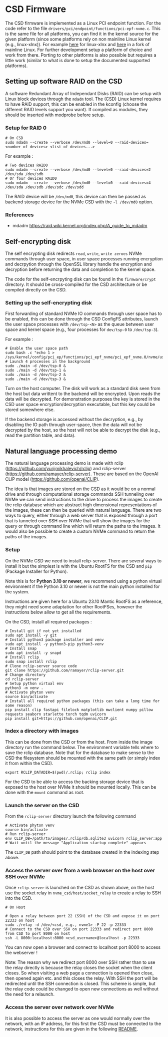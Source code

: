 # CSD Firmware

The CSD firmware is implemented as a Linux PCI endpoint function. For the code refer to the file `drivers/pci/endpoint/functions/pci-epf-nvme.c`. This is the same file for all platforms, you can find it in the kernel source for the given platform (since some platforms rely on non mainline Linux kernel (e.g., linux-xlnx)). For example [here](https://github.com/rick-heig/linux-xlnx/blob/csd_20231212/drivers/pci/endpoint/functions/pci-epf-nvme.c) for linux-xlnx and [here](https://github.com/rick-heig/linux/blob/rockpro64_csd_v1/drivers/pci/endpoint/functions/pci-epf-nvme.c) in a fork of mainline Linux. For further development setup a platform of choice and work from there. Porting to other platforms is also possible but requires a little work (similar to what is done to setup the documented supported platforms).

## Setting up software RAID on the CSD

A software Redundant Array of Independant Disks (RAID) can be setup with Linux block devices through the `mdadm` tool. The (CSD) Linux kernel requires to have RAID support, this can be enabled in the kconfig (choose the different RAID levels support you want). If compiled as modules, they should be inserted with modprobe before setup.

### Setup for RAID 0

```shell
# On CSD
sudo mdadm --create --verbose /dev/md0 --level=0 --raid-devices=<number of devices> <list of devices...>
```

For example :

```shell
# Two devices RAID0
sudo mdadm --create --verbose /dev/md0 --level=0 --raid-devices=2 /dev/sda /dev/sdb
# Or four devices RAID0
sudo mdadm --create --verbose /dev/md0 --level=0 --raid-devices=4 /dev/sda /dev/sdb /dev/sdc /dev/sdd
```

The RAID device will be `/dev/md0`, this device can then be passed as backend storage device for the NVMe CSD with the `-l /dev/md0` option.

### References

- mdadm https://raid.wiki.kernel.org/index.php/A_guide_to_mdadm


## Self-encrypting disk

The self encrypting disk redirects `read`, `write`, `write zeroes` NVMe commands through user space, in user space processes running encryption and decrpytion through the OpenSSL library handle the encryption and decryption before returning the data and completion to the kernel space.

The code for the self-encrpyting disk can be found in the `firmware/crypt` directory. It should be cross-compiled for the CSD architecture or be compiled directly on the CSD.

### Setting up the self-encrypting disk

First forwarding of standard NVMe IO commands through user space has to be enabled, this can be done through the CSD ConfigFS attributes, launch the user space processes with `/dev/tsp-<N>` as the queue between user space and kernel space (e.g., four processes for `dev/tsp-0` to `/dev/tsp-3`).

For example :

```shell
# Enable the user space path
sudo bash .c "echo 1 > /sys/kernel/config/pci_ep/functions/pci_epf_nvme/pci_epf_nvme.0/nvme/user_path_enable"
# Launch 4 processes in the background
sudo ./main -d /dev/tsp-0 &
sudo ./main -d /dev/tsp-1 &
sudo ./main -d /dev/tsp-2 &
sudo ./main -d /dev/tsp-3 &
```

Turn on the host computer. The disk will work as a standard disk seen from the host but data writtent to the backend will be encrypted. Upon reads the data will be decrypted. For demonstration purposes the key is stored in the CSD user space encryption/decryption executable, but this key could be stored somewhere else.

If the backend storage is accessed without the decryption, e.g., by disabling the IO path through user-space, then the data will not be decrypted by the host, so the host will not be able to decrypt the disk (e.g., read the partition table, and data).

## Natural language processing demo

The natural language processing demo is made with rclip (https://github.com/yurijmikhalevich/rclip) and rclip-server (https://github.com/ramayer/rclip-server). These are based on the OpenAI CLIP model (https://github.com/openai/CLIP).

The idea is that images are stored on the CSD as it would be on a normal drive and through computational storage commands SSH tunneling over NVMe we can send instructions to the drive to process the images to create the rclip database which are abstract high dimensional representations of the images, these can then be queried with natural language. There are two ways to query, either through a web server that is exposed through a port that is tunneled over SSH over NVMe that will show the images for the query or through command line which will return the paths to the images. It would also be possible to create a custom NVMe command to return the paths of the images.

### Setup

On the NVMe CSD we need to install rclip-server. There are several ways to install it but the simplest is with the Ubuntu RootFS for the CSD and `pip` (Package Installer for Python).

Note this is for **Python 3.10 or newer**, we recommend using a python virtual environment if the Python 3.10 or newer is not the main python installed for the system.

Instructions are given here for a Ubuntu 23.10 Mantic RootFS as a reference, they might need some adaptation for other RootFSes, however the instructions below allow to get all the requirements.

On the CSD, install all required packages :

```shell
# Install git if not yet installed
sudo apt install -y git
# Install python3 package installer and venv
sudo apt install -y python3-pip python3-venv
# Install snap
sudo apt install -y snapd
# Install rclip
sudo snap install rclip
# Clone rclip-server source code
git clone https://github.com/ramayer/rclip-server.git
# Change directory
cd rclip-server
# Setup python virtual env
python3 -m venv .
# Activate phyton venv
source bin/activate
# Install all required python packages (this can take a long time for some reason)
pip install clip fastapi filelock matplotlib mwclient numpy pillow requests seaborn starlette torch tqdm uvicorn
pip install git+https://github.com/openai/CLIP.git
```

### Index a directory with images

This can be done from the CSD or from the host. From inside the image directory run the command below. The environment variable tells where to save the rclip database. Note that for the database to make sense to the CSD the filesystem should be mounted with the same path (or simply index it from within the CSD).

```shell
export RCLIP_DATADIR=$(pwd)/.rclip; rclip index
```

For the CSD to be able to access the backing storage device that is exposed to the host over NVMe it should be mounted locally. This can be done with the `mount` command as root.

### Launch the server on the CSD

From the `rclip-server` directory launch the following command

```shell
# Activate phyton venv
source bin/activate
# Run rclip-server
env CLIP_DB=/path/to/images/.rclip/db.sqlite3 uvicorn rclip_server:app
# Wait until the message "Application startup complete" appears
```

The `CLIP_DB` path should point to the database created in the indexing step above.

### Access the server over from a web browser on the host over SSH over NVMe

Once `rclip-server` is launched on the CSD as shown above, on the host use the socket relay in `nvme_csd/host/socket_relay` to create a relay to SSH into the CSD.

```shell
# On Host

# Open a relay between port 22 (SSH) of the CSD and expose it on port 22333 on host
sudo ./relay -d /dev/<csd, e.g., nvme1> -P 22 -p 22333
# Connect to the CSD over SSH on port 22333 and redirect port 8000 from CSD to port 8000 on host
ssh -L 8000:localhost:8000 <csd_username>@localhost -p 22333
```

You can now open a browser and connect to localhost port 8000 to access the webserver !

Note: The reason why we redirect port 8000 over SSH rather than to use the relay directly is because the relay closes the socket when the client closes. So when visiting a web page a connection is opened then close, then opened again etc. and this closes the relay. With SSH the port will be redirected until the SSH connection is closed. This scheme is simple, but the relay code could be changed to open new connections as well without the need for a relaunch.

### Access the server over network over NVMe

It is also possible to access the server as one would normally over the network, with an IP address, for this first the CSD must be connected to the network, instructions for this are given in the following [README](../host/socket_relay/README.md).